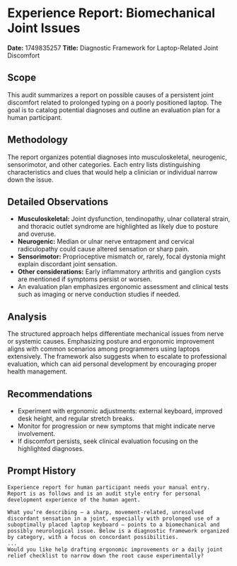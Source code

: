 # Experience Report: Biomechanical Joint Issues

**Date:** 1749835257
**Title:** Diagnostic Framework for Laptop-Related Joint Discomfort

## Scope
This audit summarizes a report on possible causes of a persistent joint discomfort related to prolonged typing on a poorly positioned laptop. The goal is to catalog potential diagnoses and outline an evaluation plan for a human participant.

## Methodology
The report organizes potential diagnoses into musculoskeletal, neurogenic, sensorimotor, and other categories. Each entry lists distinguishing characteristics and clues that would help a clinician or individual narrow down the issue.

## Detailed Observations
- **Musculoskeletal:** Joint dysfunction, tendinopathy, ulnar collateral strain, and thoracic outlet syndrome are highlighted as likely due to posture and overuse.
- **Neurogenic:** Median or ulnar nerve entrapment and cervical radiculopathy could cause altered sensation or sharp pain.
- **Sensorimotor:** Proprioceptive mismatch or, rarely, focal dystonia might explain discordant joint sensation.
- **Other considerations:** Early inflammatory arthritis and ganglion cysts are mentioned if symptoms persist or worsen.
- An evaluation plan emphasizes ergonomic assessment and clinical tests such as imaging or nerve conduction studies if needed.

## Analysis
The structured approach helps differentiate mechanical issues from nerve or systemic causes. Emphasizing posture and ergonomic improvement aligns with common scenarios among programmers using laptops extensively. The framework also suggests when to escalate to professional evaluation, which can aid personal development by encouraging proper health management.

## Recommendations
- Experiment with ergonomic adjustments: external keyboard, improved desk height, and regular stretch breaks.
- Monitor for progression or new symptoms that might indicate nerve involvement.
- If discomfort persists, seek clinical evaluation focusing on the highlighted diagnoses.

## Prompt History
```
Experience report for human participant needs your manual entry. Report is as follows and is an audit style entry for personal development experience of the human agent.

What you’re describing — a sharp, movement-related, unresolved discordant sensation in a joint, especially with prolonged use of a suboptimally placed laptop keyboard — points to a biomechanical and possibly neurological issue. Below is a diagnostic framework organized by category, with a focus on concordant possibilities.
...
Would you like help drafting ergonomic improvements or a daily joint relief checklist to narrow down the root cause experimentally?
```
